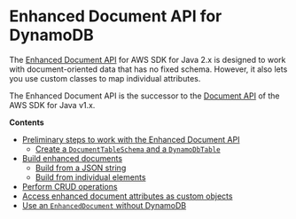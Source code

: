 # Enhanced Document API for DynamoDB<a name="ddb-en-client-doc-api"></a>

The [Enhanced Document API](https://sdk.amazonaws.com/java/api/latest/software/amazon/awssdk/enhanced/dynamodb/document/package-summary.html) for AWS SDK for Java 2\.x is designed to work with document\-oriented data that has no fixed schema\. However, it also lets you use custom classes to map individual attributes\.

 The Enhanced Document API is the successor to the [Document API](https://docs.aws.amazon.com/AWSJavaSDK/latest/javadoc/com/amazonaws/services/dynamodbv2/document/DynamoDB.html) of the AWS SDK for Java v1\.x\.

**Contents**
+ [Preliminary steps to work with the Enhanced Document API](ddb-en-client-doc-api-steps.md)
  + [Create a `DocumentTableSchema` and a `DynamoDbTable`](ddb-en-client-doc-api-steps.md#ddb-en-client-doc-api-steps-createschema)
+ [Build enhanced documents](ddb-en-client-doc-api-steps-create-ed.md)
  + [Build from a JSON string](ddb-en-client-doc-api-steps-create-ed.md#ddb-en-client-doc-api-steps-create-ed-fromJson)
  + [Build from individual elements](ddb-en-client-doc-api-steps-create-ed.md#ddb-en-client-doc-api-steps-create-ed-fromparts)
+ [Perform CRUD operations](ddb-en-client-doc-api-steps-use.md)
+ [Access enhanced document attributes as custom objects](ddb-en-client-doc-api-convert.md)
+ [Use an `EnhancedDocument` without DynamoDB](ddb-en-client-doc-api-standalone.md)